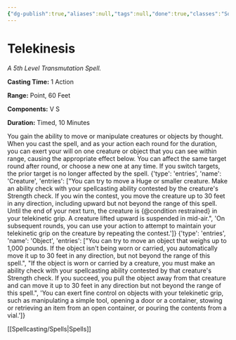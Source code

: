 ```yaml
---
{"dg-publish":true,"aliases":null,"tags":null,"done":true,"classes":"Sorcerer, Wizard,","spellLevel":5,"school":"Transmutation","source":"PHB","permalink":"/spells/telekinesis/","dgHomeLink":false,"dgPassFrontmatter":true}
---
```


# Telekinesis
*A 5th Level Transmutation Spell.*

**Casting Time:** 1 Action

**Range:** Point, 60 Feet

**Components:** V S 

**Duration:** Timed, 10 Minutes

You gain the ability to move or manipulate creatures or objects by thought. When you cast the spell, and as your action each round for the duration, you can exert your will on one creature or object that you can see within range, causing the appropriate effect below. You can affect the same target round after round, or choose a new one at any time. If you switch targets, the prior target is no longer affected by the spell.
{'type': 'entries', 'name': 'Creature', 'entries': ["You can try to move a Huge or smaller creature. Make an ability check with your spellcasting ability contested by the creature's Strength check. If you win the contest, you move the creature up to 30 feet in any direction, including upward but not beyond the range of this spell. Until the end of your next turn, the creature is {@condition restrained} in your telekinetic grip. A creature lifted upward is suspended in mid-air.", 'On subsequent rounds, you can use your action to attempt to maintain your telekinetic grip on the creature by repeating the contest.']}
{'type': 'entries', 'name': 'Object', 'entries': ["You can try to move an object that weighs up to 1,000 pounds. If the object isn't being worn or carried, you automatically move it up to 30 feet in any direction, but not beyond the range of this spell.", "If the object is worn or carried by a creature, you must make an ability check with your spellcasting ability contested by that creature's Strength check. If you succeed, you pull the object away from that creature and can move it up to 30 feet in any direction but not beyond the range of this spell.", 'You can exert fine control on objects with your telekinetic grip, such as manipulating a simple tool, opening a door or a container, stowing or retrieving an item from an open container, or pouring the contents from a vial.']}

[[Spellcasting/Spells|Spells]]